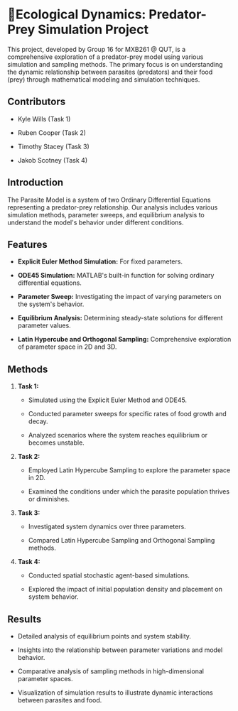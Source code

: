 
# 🌱Ecological Dynamics: Predator-Prey Simulation Project

This project, developed by Group 16 for MXB261 @ QUT, is a comprehensive exploration of a predator-prey model using various simulation and sampling methods. The primary focus is on understanding the dynamic relationship between parasites (predators) and their food (prey) through mathematical modeling and simulation techniques.

## Contributors

-   Kyle Wills (Task 1)
    
-   Ruben Cooper (Task 2)
    
-   Timothy Stacey (Task 3)
    
-   Jakob Scotney (Task 4)

## Introduction

The Parasite Model is a system of two Ordinary Differential Equations representing a predator-prey relationship. Our analysis includes various simulation methods, parameter sweeps, and equilibrium analysis to understand the model's behavior under different conditions.

## Features

-   **Explicit Euler Method Simulation:** For fixed parameters.
    
-   **ODE45 Simulation:** MATLAB's built-in function for solving ordinary differential equations.
    
-   **Parameter Sweep:** Investigating the impact of varying parameters on the system's behavior.
    
-   **Equilibrium Analysis:** Determining steady-state solutions for different parameter values.
    
-   **Latin Hypercube and Orthogonal Sampling:** Comprehensive exploration of parameter space in 2D and 3D.
    

## Methods

1.  **Task 1:**
    
    -   Simulated using the Explicit Euler Method and ODE45.
        
    -   Conducted parameter sweeps for specific rates of food growth and decay.
        
    -   Analyzed scenarios where the system reaches equilibrium or becomes unstable.
        
2.  **Task 2:**
    
    -   Employed Latin Hypercube Sampling to explore the parameter space in 2D.
        
    -   Examined the conditions under which the parasite population thrives or diminishes.
        
3.  **Task 3:**
    
    -   Investigated system dynamics over three parameters.
        
    -   Compared Latin Hypercube Sampling and Orthogonal Sampling methods.
        
4.  **Task 4:**
    
    -   Conducted spatial stochastic agent-based simulations.
        
    -   Explored the impact of initial population density and placement on system behavior.
        

## Results

-   Detailed analysis of equilibrium points and system stability.
    
-   Insights into the relationship between parameter variations and model behavior.
    
-   Comparative analysis of sampling methods in high-dimensional parameter spaces.
    
-   Visualization of simulation results to illustrate dynamic interactions between parasites and food.
